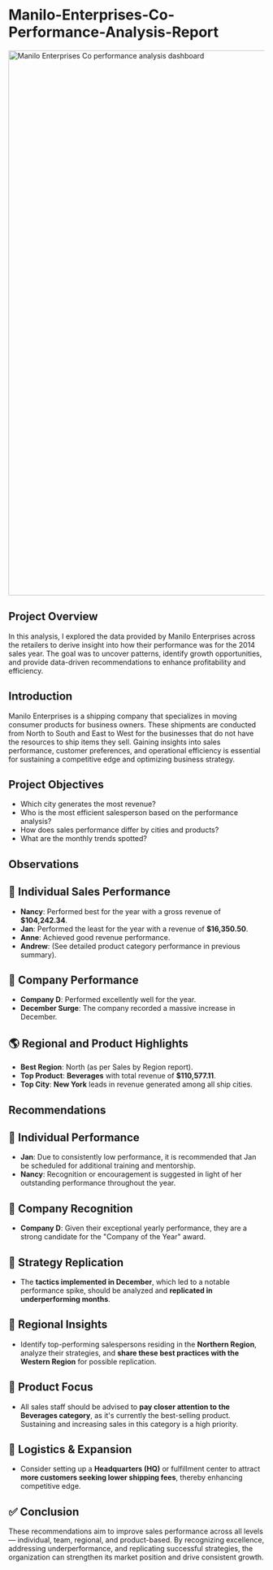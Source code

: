 # Manilo-Enterprises-Co-Performance-Analysis-Report
<img width="1073" alt="Manilo Enterprises   Co performance analysis dashboard" src="https://github.com/user-attachments/assets/0d8e82a6-ffee-40e1-9047-a7aa3c2e2d90" />

Project Overview 
-
In this analysis, I explored the data provided by Manilo Enterprises across the retailers to derive insight into how their performance was for the 2014 sales year. The goal was to uncover patterns, identify growth opportunities, and provide data-driven recommendations to enhance profitability and efficiency.

Introduction
-
Manilo Enterprises is a shipping company that specializes in moving consumer products for business owners. These shipments are conducted from North to South and East to West for the businesses that do not have the resources to ship items they sell.  Gaining insights into sales performance, customer preferences, and operational efficiency is essential for sustaining a competitive edge and optimizing business strategy.

Project Objectives
-
- Which city generates the most revenue?
- Who is the most efficient salesperson based on the performance analysis?
- How does sales performance differ by cities and products?
- What are the monthly trends spotted?

Observations
-
👤 Individual Sales Performance
-
- **Nancy**: Performed best for the year with a gross revenue of **$104,242.34**.
- **Jan**: Performed the least for the year with a revenue of **$16,350.50**.
- **Anne**: Achieved good revenue performance.
- **Andrew**: (See detailed product category performance in previous summary).

## 🏢 Company Performance

- **Company D**: Performed excellently well for the year.
- **December Surge**: The company recorded a massive increase in December.

## 🌎 Regional and Product Highlights

- **Best Region**: North (as per Sales by Region report).
- **Top Product**: **Beverages** with total revenue of **$110,577.11**.
- **Top City**: **New York** leads in revenue generated among all ship cities.

Recommendations
-
## 🔹 Individual Performance
- **Jan**: Due to consistently low performance, it is recommended that Jan be scheduled for additional training and mentorship.
- **Nancy**: Recognition or encouragement is suggested in light of her outstanding performance throughout the year.

## 🔹 Company Recognition
- **Company D**: Given their exceptional yearly performance, they are a strong candidate for the "Company of the Year" award.

## 🔹 Strategy Replication
- The **tactics implemented in December**, which led to a notable performance spike, should be analyzed and **replicated in underperforming months**.

## 🔹 Regional Insights
- Identify top-performing salespersons residing in the **Northern Region**, analyze their strategies, and **share these best practices with the Western Region** for possible replication.

## 🔹 Product Focus
- All sales staff should be advised to **pay closer attention to the Beverages category**, as it's currently the best-selling product. Sustaining and increasing sales in this category is a high priority.

## 🔹 Logistics & Expansion
- Consider setting up a **Headquarters (HQ)** or fulfillment center to attract **more customers seeking lower shipping fees**, thereby enhancing competitive edge.

## ✅ Conclusion
These recommendations aim to improve sales performance across all levels — individual, team, regional, and product-based. By recognizing excellence, addressing underperformance, and replicating successful strategies, the organization can strengthen its market position and drive consistent growth.


